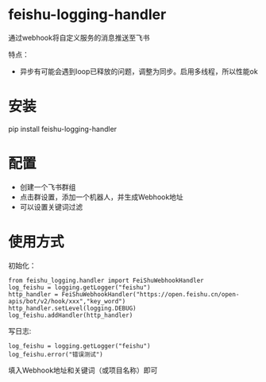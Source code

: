 # feishu-logging-handler
通过webhook将自定义服务的消息推送至飞书

特点：
- 异步有可能会遇到loop已释放的问题，调整为同步。启用多线程，所以性能ok

# 安装
pip install feishu-logging-handler

# 配置
- 创建一个飞书群组
- 点击群设置，添加一个机器人，并生成Webhook地址
- 可以设置关键词过滤


# 使用方式
初始化：
```
from feishu_logging.handler import FeiShuWebhookHandler
log_feishu = logging.getLogger("feishu")
http_handler = FeiShuWebhookHandler("https://open.feishu.cn/open-apis/bot/v2/hook/xxx","key_word")
http_handler.setLevel(logging.DEBUG)
log_feishu.addHandler(http_handler)
```

写日志:
```
log_feishu = logging.getLogger("feishu")
log_feishu.error("错误测试")
```

填入Webhook地址和关键词（或项目名称）即可
